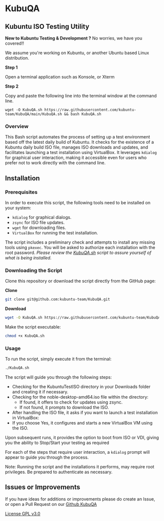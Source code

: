 # KubuQA

## Kubuntu ISO Testing Utility

**New to Kubuntu Testing & Development ?** No worries, we have you covered!!

We assume you're working on Kubuntu, or another Ubuntu based Linux distribution.

**Step 1**

Open a terminal application such as Konsole, or Xterm

**Step 2**

Copy and paste the following line into the terminal window at the command line.

```shell
wget -O KubuQA.sh https://raw.githubusercontent.com/kubuntu-team/KubuQA/main/KubuQA.sh && bash KubuQA.sh
```

### Overview

This Bash script automates the process of setting up a test environment based off the latest daily build of Kubuntu.
It checks for the existence of a Kubuntu daily build ISO file, manages ISO downloads and updates,
and facilitates launching a test installation using VirtualBox.
It leverages `kdialog` for graphical user interaction,
making it accessible even for users who prefer not to work directly with the command line.

## Installation

### Prerequisites

In order to execute this script, the following tools need to be installed on your system:

- `kdialog` for graphical dialogs.
- `zsync` for ISO file updates.
- `wget` for downloading files.
- `VirtualBox` for running the test installation.

The script includes a preliminary check and attempts to install any missing tools using `pkexec`.
You will be asked to authorize each installation with the root password.
_Please review the [KubuQA.sh](https://raw.githubusercontent.com/kubuntu-team/KubuQA/main/KubuQA.sh)
script to assure yourself of what is being installed._

### Downloading the Script

Clone this repository or download the script directly from the GitHub page:

**Clone**

```bash
git clone git@github.com:kubuntu-team/KubuQA.git
````

**Download**

```bash
wget -O KubuQA.sh https://raw.githubusercontent.com/kubuntu-team/KubuQA/main/KubuQA.sh 
```

Make the script executable:

```bash
chmod +x KubuQA.sh
```

### Usage

To run the script, simply execute it from the terminal:

```bash
./KubuQA.sh
```

The script will guide you through the following steps:

- Checking for the KubuntuTestISO directory in your Downloads folder and creating it if necessary.
- Checking for the noble-desktop-amd64.iso file within the directory:
  - If found, it offers to check for updates using zsync.
  - If not found, it prompts to download the ISO.
- After handling the ISO file, it asks if you want to launch a test installation in VirtualBox:
- If you choose Yes, it configures and starts a new VirtualBox VM using the ISO.

Upon subsequent runs, it provides the option to boot from ISO or VDI, giving you the ability to Stop/Start your testing as required

For each of the steps that require user interaction, a `kdialog` prompt will appear to guide you through the process.

Note: Running the script and the installations it performs, may require root privileges.
Be prepared to authenticate as necessary.

## Issues or Improvements

If you have ideas for additions or improvements please do create an Issue,
or open a Pull Request on our [Github KubuQA](https://github.com/kubuntu-team/KubuQA)

[License GPL v3.0](./License)
